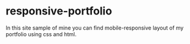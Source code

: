 # responsive-portfolio
In this site sample of mine you can find mobile-responsive layout of my portfolio using css and html.
